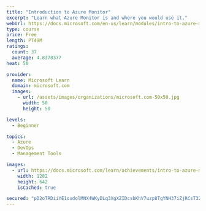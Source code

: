 ```yaml
---
title: "Introduction to Azure Monitor"
excerpt: "Learn what Azure Monitor is and where you would use it."
webUrl: https://docs.microsoft.com/en-us/learn/modules/intro-to-azure-monitor/
type: course
price: Free
length: PT49M
ratings:
  count: 37
  average: 4.8378377
heat: 50

provider:
  name: Microsoft Learn
  domain: microsoft.com
  images:
    - url: /assets/images/organizations/microsoft.com-50x50.jpg
      width: 50
      height: 50

levels:
  - Beginner

topics:
  - Azure
  - DevOps
  - Management Tools

images:
  - url: https://docs.microsoft.com/learn/achievements/intro-to-azure-monitor-social.png
    width: 1282
    height: 642
    isCached: true

secured: "pD2oTRDiiYE1oudolMNX4WKyDLq3XgXZIDcsbKhV7uzp8TgYNH37iZjRCsT3ZsEHbkbHJhjV0X+gFIRcSn/7PLJeV109hSM4d/3NYPkz+CXwxOlJqX5UnNrRKbAVIZsVwfjhsFIzSi/stJYj5/jm0JS0OORqQhzmYdgmi180ZrWEW58WkCfuDvZ4Mnswjfx2fQof29Pfn0RqbGH/P/SzxLKGN+Bgys2IBJB7iaq/up/YP3AUKsvT6OHzLBlTTUNI4HdUIL24foI/2pvrvEjH3Br/1rVI2IhaFqUwe6OETm9wheNNtp0rZFEO2X7iQ1C0wqN88PB478vkpnEmc8h78ggaA/Yi9Y6zDfjDVU1oYoKPuvnzexvVw8+Z2YEC4pVNFMx7+wLt0ALv7UMgReW6jjycqbCAnu5esiG2PH/AYE0=;9Tql/KlgRLKAosxTrMPFTQ=="
---
```


